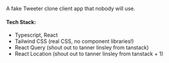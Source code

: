 A fake Tweeter clone client app that nobody will use.

#### Tech Stack: 
- Typescript, React
- Tailwind CSS (real CSS, no component libraries!)
- React Query  (shout out to tanner linsley from tanstack)
- React Location (shout out to tanner linsley from tanstack + 1)
